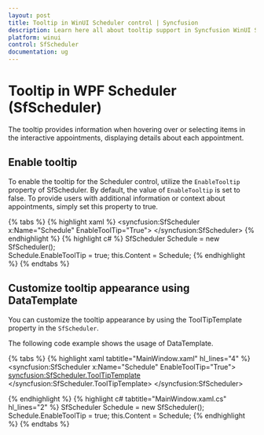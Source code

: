 ```yaml
---
layout: post
title: Tooltip in WinUI Scheduler control | Syncfusion
description: Learn here all about tooltip support in Syncfusion WinUI Scheduler (SfScheduler) control and more. 
platform: winui
control: SfScheduler
documentation: ug
---
```


# Tooltip in WPF Scheduler (SfScheduler)

The tooltip provides information when hovering over or selecting items in the interactive appointments, displaying details about each appointment.

## Enable tooltip

To enable the tooltip for the Scheduler control, utilize the `EnableTooltip` property of SfScheduler. By default, the value of `EnableTooltip` is set to false. To provide users with additional information or context about appointments, simply set this property to true.

{% tabs %}
{% highlight xaml %}
      <syncfusion:SfScheduler x:Name="Schedule"
                EnableToolTip="True">
      </syncfusion:SfScheduler>
{% endhighlight %}
{% highlight c# %}
  SfScheduler Schedule = new SfScheduler();      
  Schedule.EnableToolTip = true;
  this.Content = Schedule;
{% endhighlight %}
{% endtabs %}

## Customize tooltip appearance using DataTemplate

You can customize the tooltip appearance by using the ToolTipTemplate property in the `SfScheduler`.

The following code example shows the usage of DataTemplate.

{% tabs %}
{% highlight xaml tabtitle="MainWindow.xaml" hl_lines="4" %}
<syncfusion:SfScheduler x:Name="Schedule"
                EnableToolTip="True">
    <syncfusion:SfScheduler.ToolTipTemplate>
     <DataTemplate>
     <Border x:Name="PART_ToolTipBorder"
        BorderBrush="White"
        Background="Black"
        CornerRadius="0"
        VerticalAlignment="Stretch"
        HorizontalAlignment="Stretch"
        BorderThickness="1"
        Padding="5">
         <StackPanel>
             <TextBlock x:Name="PART_AppointmentTextBlock"
                        Text="{Binding Subject}"
                        Foreground="White"
                        FontSize="12"
                        TextWrapping="Wrap"
                        TextTrimming="CharacterEllipsis" />
         </StackPanel>
     </Border>
     </DataTemplate>
    </syncfusion:SfScheduler.ToolTipTemplate>
</syncfusion:SfScheduler>

{% endhighlight %}
{% highlight c# tabtitle="MainWindow.xaml.cs" hl_lines="2" %}
  SfScheduler Schedule = new SfScheduler();      
  Schedule.EnableToolTip = true;
  this.Content = Schedule;
{% endhighlight %}
{% endtabs %}